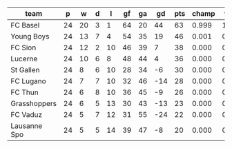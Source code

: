 |     team     | p  | w  | d | l  | gf | ga | gd  | pts | champ | top2  | top3  | top4  |  5-7  | bot4  | bot3  | bot2  |
|--------------|----|----|---|----|----|----|-----|-----|-------|-------|-------|-------|-------|-------|-------|-------|
| FC Basel     | 24 | 20 | 3 |  1 | 64 | 20 |  44 |  63 | 0.999 | 1.000 | 1.000 | 1.000 | 0.000 | 0.000 | 0.000 | 0.000|
| Young Boys   | 24 | 13 | 7 |  4 | 54 | 35 |  19 |  46 | 0.001 | 0.895 | 0.988 | 1.000 | 0.000 | 0.000 | 0.000 | 0.000|
| FC Sion      | 24 | 12 | 2 | 10 | 46 | 39 |   7 |  38 | 0.000 | 0.076 | 0.644 | 0.949 | 0.051 | 0.002 | 0.000 | 0.000|
| Lucerne      | 24 | 10 | 6 |  8 | 48 | 44 |   4 |  36 | 0.000 | 0.029 | 0.347 | 0.877 | 0.123 | 0.005 | 0.000 | 0.000|
| St Gallen    | 24 |  8 | 6 | 10 | 28 | 34 |  -6 |  30 | 0.000 | 0.000 | 0.014 | 0.105 | 0.812 | 0.218 | 0.083 | 0.023|
| FC Lugano    | 24 |  7 | 7 | 10 | 32 | 46 | -14 |  28 | 0.000 | 0.000 | 0.005 | 0.039 | 0.726 | 0.477 | 0.235 | 0.087|
| FC Thun      | 24 |  6 | 8 | 10 | 36 | 45 |  -9 |  26 | 0.000 | 0.000 | 0.002 | 0.027 | 0.675 | 0.547 | 0.298 | 0.130|
| Grasshoppers | 24 |  6 | 5 | 13 | 30 | 43 | -13 |  23 | 0.000 | 0.000 | 0.000 | 0.002 | 0.218 | 0.917 | 0.781 | 0.549|
| FC Vaduz     | 24 |  5 | 7 | 12 | 31 | 55 | -24 |  22 | 0.000 | 0.000 | 0.000 | 0.001 | 0.116 | 0.961 | 0.884 | 0.726|
| Lausanne Spo | 24 |  5 | 5 | 14 | 39 | 47 |  -8 |  20 | 0.000 | 0.000 | 0.000 | 0.002 | 0.279 | 0.874 | 0.720 | 0.486|
